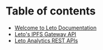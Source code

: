 # Table of contents

* [Welcome to Leto Documentation](README.md)
* [Leto's IPFS Gateway API](gateway-api-doc.md)
* [Leto Analytics REST APIs](Analytics.md)

